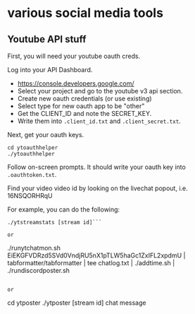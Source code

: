 # various social media tools


## Youtube API stuff

First, you will need your youtube oauth creds. 

Log into your API Dashboard.
 * https://console.developers.google.com/
 * Select your project and go to the youtube v3 api section.
 * Create new oauth credentials (or use existing)
 * Select type for new oauth app to be "other"
 * Get the CLIENT_ID and note the SECRET_KEY.
 * Write them into `.client_id.txt` and `.client_secret.txt`.

Next, get your oauth keys.
```
cd ytoauthhelper
./ytoauthhelper
```

Follow on-screen prompts.  It should write your oauth key into `.oauthtoken.txt`.

Find your video video id by looking on the livechat popout, i.e. 16NSQORHRqU

For example, you can do the following:
```cd ytstreamstats
./ytstreamstats [stream id]```

or
```
./runytchatmon.sh EiEKGFVDRzd5SVd0VndjRU5nX1pTLW5haGc1ZxIFL2xpdmU | tabformatter/tabformatter | tee chatlog.txt |  ./addtime.sh | ./rundiscordposter.sh
```

or
```
cd ytposter
./ytposter [stream id] chat message
```

